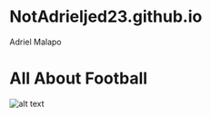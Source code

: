 # NotAdrieljed23.github.io
Adriel Malapo
# **All About Football**
![alt text](https://upload.wikimedia.org/wikipedia/commons/4/42/Football_in_Bloomington%2C_Indiana%2C_1995.jpg)
